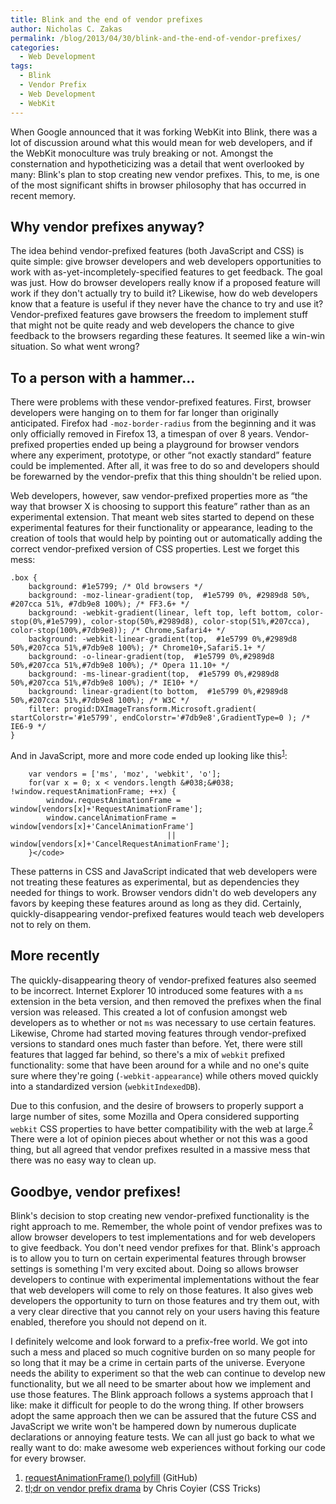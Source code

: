 ```yaml
---
title: Blink and the end of vendor prefixes
author: Nicholas C. Zakas
permalink: /blog/2013/04/30/blink-and-the-end-of-vendor-prefixes/
categories:
  - Web Development
tags:
  - Blink
  - Vendor Prefix
  - Web Development
  - WebKit
---
```

When Google announced that it was forking WebKit into Blink, there was a lot of discussion around what this would mean for web developers, and if the WebKit monoculture was truly breaking or not. Amongst the consternation and hypotheticizing was a detail that went overlooked by many: Blink's plan to stop creating new vendor prefixes. This, to me, is one of the most significant shifts in browser philosophy that has occurred in recent memory.

## Why vendor prefixes anyway?

The idea behind vendor-prefixed features (both JavaScript and CSS) is quite simple: give browser developers and web developers opportunities to work with as-yet-incompletely-specified features to get feedback. The goal was just. How do browser developers really know if a proposed feature will work if they don't actually try to build it? Likewise, how do web developers know that a feature is useful if they never have the chance to try and use it? Vendor-prefixed features gave browsers the freedom to implement stuff that might not be quite ready and web developers the chance to give feedback to the browsers regarding these features. It seemed like a win-win situation. So what went wrong?

## To a person with a hammer&#8230;

There were problems with these vendor-prefixed features. First, browser developers were hanging on to them for far longer than originally anticipated. Firefox had `-moz-border-radius` from the beginning and it was only officially removed in Firefox 13, a timespan of over 8 years. Vendor-prefixed properties ended up being a playground for browser vendors where any experiment, prototype, or other &#8220;not exactly standard&#8221; feature could be implemented. After all, it was free to do so and developers should be forewarned by the vendor-prefix that this thing shouldn't be relied upon.

Web developers, however, saw vendor-prefixed properties more as &#8220;the way that browser X is choosing to support this feature&#8221; rather than as an experimental extension. That meant web sites started to depend on these experimental features for their functionality or appearance, leading to the creation of tools that would help by pointing out or automatically adding the correct vendor-prefixed version of CSS properties. Lest we forget this mess:

    .box {
        background: #1e5799; /* Old browsers */
        background: -moz-linear-gradient(top,  #1e5799 0%, #2989d8 50%, #207cca 51%, #7db9e8 100%); /* FF3.6+ */
        background: -webkit-gradient(linear, left top, left bottom, color-stop(0%,#1e5799), color-stop(50%,#2989d8), color-stop(51%,#207cca), color-stop(100%,#7db9e8)); /* Chrome,Safari4+ */
        background: -webkit-linear-gradient(top,  #1e5799 0%,#2989d8 50%,#207cca 51%,#7db9e8 100%); /* Chrome10+,Safari5.1+ */
        background: -o-linear-gradient(top,  #1e5799 0%,#2989d8 50%,#207cca 51%,#7db9e8 100%); /* Opera 11.10+ */
        background: -ms-linear-gradient(top,  #1e5799 0%,#2989d8 50%,#207cca 51%,#7db9e8 100%); /* IE10+ */
        background: linear-gradient(to bottom,  #1e5799 0%,#2989d8 50%,#207cca 51%,#7db9e8 100%); /* W3C */
        filter: progid:DXImageTransform.Microsoft.gradient( startColorstr='#1e5799', endColorstr='#7db9e8',GradientType=0 ); /* IE6-9 */
    }

And in JavaScript, more and more code ended up looking like this<sup>[1]</sup>:

        var vendors = ['ms', 'moz', 'webkit', 'o'];
        for(var x = 0; x < vendors.length &#038;&#038; !window.requestAnimationFrame; ++x) {
            window.requestAnimationFrame = window[vendors[x]+'RequestAnimationFrame'];
            window.cancelAnimationFrame = window[vendors[x]+'CancelAnimationFrame'] 
                                       || window[vendors[x]+'CancelRequestAnimationFrame'];
        }</code>

These patterns in CSS and JavaScript indicated that web developers were not treating these features as experimental, but as dependencies they needed for things to work. Browser vendors didn't do web developers any favors by keeping these features around as long as they did. Certainly, quickly-disappearing vendor-prefixed features would teach web developers not to rely on them.

## More recently

The quickly-disappearing theory of vendor-prefixed features also seemed to be incorrect. Internet Explorer 10 introduced some features with a `ms` extension in the beta version, and then removed the prefixes when the final version was released. This created a lot of confusion amongst web developers as to whether or not `ms` was necessary to use certain features. Likewise, Chrome had started moving features through vendor-prefixed versions to standard ones much faster than before. Yet, there were still features that lagged far behind, so there's a mix of `webkit` prefixed functionality: some that have been around for a while and no one's quite sure where they're going (`-webkit-appearance`) while others moved quickly into a standardized version (`webkitIndexedDB`).

Due to this confusion, and the desire of browsers to properly support a large number of sites, some Mozilla and Opera considered supporting `webkit` CSS properties to have better compatibility with the web at large.<sup>[2]</sup> There were a lot of opinion pieces about whether or not this was a good thing, but all agreed that vendor prefixes resulted in a massive mess that there was no easy way to clean up.

## Goodbye, vendor prefixes!

Blink's decision to stop creating new vendor-prefixed functionality is the right approach to me. Remember, the whole point of vendor prefixes was to allow browser developers to test implementations and for web developers to give feedback. You don't need vendor prefixes for that. Blink's approach is to allow you to turn on certain experimental features through browser settings is something I'm very excited about. Doing so allows browser developers to continue with experimental implementations without the fear that web developers will come to rely on those features. It also gives web developers the opportunity to turn on those features and try them out, with a very clear directive that you cannot rely on your users having this feature enabled, therefore you should not depend on it.

I definitely welcome and look forward to a prefix-free world. We got into such a mess and placed so much cognitive burden on so many people for so long that it may be a crime in certain parts of the universe. Everyone needs the ability to experiment so that the web can continue to develop new functionality, but we all need to be smarter about how we implement and use those features. The Blink approach follows a systems approach that I like: make it difficult for people to do the wrong thing. If other browsers adopt the same approach then we can be assured that the future CSS and JavaScript we write won't be hampered down by numerous duplicate declarations or annoying feature tests. We can all just go back to what we really want to do: make awesome web experiences without forking our code for every browser.


  1. [requestAnimationFrame() polyfill][1] (GitHub)
  2. [tl;dr on vendor prefix drama][2] by Chris Coyier (CSS Tricks)

 [1]: https://gist.github.com/paulirish/1579671
 [2]: http://css-tricks.com/tldr-on-vendor-prefix-drama/

